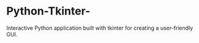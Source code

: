 # Python-Tkinter-
Interactive Python application built with tkinter for creating a user-friendly GUI.
